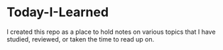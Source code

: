 # Today-I-Learned

I created this repo as a place to hold notes on various topics that I have studied, reviewed, or taken the time to read up on.
